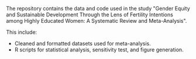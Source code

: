 The repository contains the data and code used in the study "Gender Equity and Sustainable Development Through the Lens of Fertility Intentions among Highly Educated Women: A Systematic Review and Meta-Analysis". 

This include:
- Cleaned and formatted datasets used for meta-analysis.
- R scripts for statistical analysis, sensitivity test, and figure generation.
